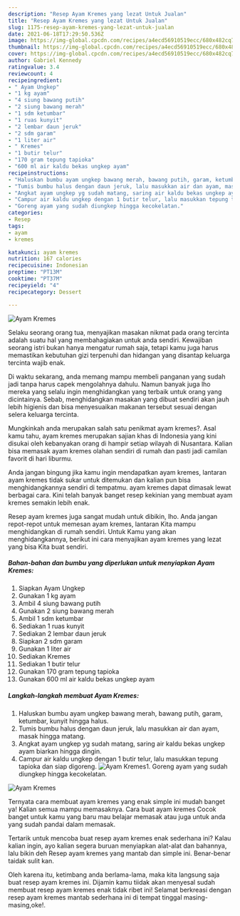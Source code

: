 ```yaml
---
description: "Resep Ayam Kremes yang lezat Untuk Jualan"
title: "Resep Ayam Kremes yang lezat Untuk Jualan"
slug: 1175-resep-ayam-kremes-yang-lezat-untuk-jualan
date: 2021-06-18T17:29:50.536Z
image: https://img-global.cpcdn.com/recipes/a4ecd56910519ecc/680x482cq70/ayam-kremes-foto-resep-utama.jpg
thumbnail: https://img-global.cpcdn.com/recipes/a4ecd56910519ecc/680x482cq70/ayam-kremes-foto-resep-utama.jpg
cover: https://img-global.cpcdn.com/recipes/a4ecd56910519ecc/680x482cq70/ayam-kremes-foto-resep-utama.jpg
author: Gabriel Kennedy
ratingvalue: 3.4
reviewcount: 4
recipeingredient:
- " Ayam Ungkep"
- "1 kg ayam"
- "4 siung bawang putih"
- "2 siung bawang merah"
- "1 sdm ketumbar"
- "1 ruas kunyit"
- "2 lembar daun jeruk"
- "2 sdm garam"
- "1 liter air"
- " Kremes"
- "1 butir telur"
- "170 gram tepung tapioka"
- "600 ml air kaldu bekas ungkep ayam"
recipeinstructions:
- "Haluskan bumbu ayam ungkep bawang merah, bawang putih, garam, ketumbar, kunyit hingga halus."
- "Tumis bumbu halus dengan daun jeruk, lalu masukkan air dan ayam, masak hingga matang."
- "Angkat ayam ungkep yg sudah matang, saring air kaldu bekas ungkep ayam biarkan hingga dingin."
- "Campur air kaldu ungkep dengan 1 butir telur, lalu masukkan tepung tapioka dan siap digoreng."
- "Goreng ayam yang sudah diungkep hingga kecokelatan."
categories:
- Resep
tags:
- ayam
- kremes

katakunci: ayam kremes 
nutrition: 167 calories
recipecuisine: Indonesian
preptime: "PT13M"
cooktime: "PT37M"
recipeyield: "4"
recipecategory: Dessert

---
```



![Ayam Kremes](https://img-global.cpcdn.com/recipes/a4ecd56910519ecc/680x482cq70/ayam-kremes-foto-resep-utama.jpg)

Selaku seorang orang tua, menyajikan masakan nikmat pada orang tercinta adalah suatu hal yang membahagiakan untuk anda sendiri. Kewajiban seorang istri bukan hanya mengatur rumah saja, tetapi kamu juga harus memastikan kebutuhan gizi terpenuhi dan hidangan yang disantap keluarga tercinta wajib enak.

Di waktu  sekarang, anda memang mampu membeli panganan yang sudah jadi tanpa harus capek mengolahnya dahulu. Namun banyak juga lho mereka yang selalu ingin menghidangkan yang terbaik untuk orang yang dicintainya. Sebab, menghidangkan masakan yang dibuat sendiri akan jauh lebih higienis dan bisa menyesuaikan makanan tersebut sesuai dengan selera keluarga tercinta. 



Mungkinkah anda merupakan salah satu penikmat ayam kremes?. Asal kamu tahu, ayam kremes merupakan sajian khas di Indonesia yang kini disukai oleh kebanyakan orang di hampir setiap wilayah di Nusantara. Kalian bisa memasak ayam kremes olahan sendiri di rumah dan pasti jadi camilan favorit di hari liburmu.

Anda jangan bingung jika kamu ingin mendapatkan ayam kremes, lantaran ayam kremes tidak sukar untuk ditemukan dan kalian pun bisa menghidangkannya sendiri di tempatmu. ayam kremes dapat dimasak lewat berbagai cara. Kini telah banyak banget resep kekinian yang membuat ayam kremes semakin lebih enak.

Resep ayam kremes juga sangat mudah untuk dibikin, lho. Anda jangan repot-repot untuk memesan ayam kremes, lantaran Kita mampu menghidangkan di rumah sendiri. Untuk Kamu yang akan menghidangkannya, berikut ini cara menyajikan ayam kremes yang lezat yang bisa Kita buat sendiri.

<!--inarticleads1-->

##### Bahan-bahan dan bumbu yang diperlukan untuk menyiapkan Ayam Kremes:

1. Siapkan  Ayam Ungkep
1. Gunakan 1 kg ayam
1. Ambil 4 siung bawang putih
1. Gunakan 2 siung bawang merah
1. Ambil 1 sdm ketumbar
1. Sediakan 1 ruas kunyit
1. Sediakan 2 lembar daun jeruk
1. Siapkan 2 sdm garam
1. Gunakan 1 liter air
1. Sediakan  Kremes
1. Sediakan 1 butir telur
1. Gunakan 170 gram tepung tapioka
1. Gunakan 600 ml air kaldu bekas ungkep ayam




<!--inarticleads2-->

##### Langkah-langkah membuat Ayam Kremes:

1. Haluskan bumbu ayam ungkep bawang merah, bawang putih, garam, ketumbar, kunyit hingga halus.
1. Tumis bumbu halus dengan daun jeruk, lalu masukkan air dan ayam, masak hingga matang.
1. Angkat ayam ungkep yg sudah matang, saring air kaldu bekas ungkep ayam biarkan hingga dingin.
1. Campur air kaldu ungkep dengan 1 butir telur, lalu masukkan tepung tapioka dan siap digoreng.
<img src="//assets-global.cpcdn.com/assets/icons/button_play-2c75c40dde080a61004c1f40b05d8f140eaff45d7e9e6481dc71c63d2e7c4909.png" alt="Ayam Kremes">1. Goreng ayam yang sudah diungkep hingga kecokelatan.
<img src="//assets-global.cpcdn.com/assets/icons/button_play-2c75c40dde080a61004c1f40b05d8f140eaff45d7e9e6481dc71c63d2e7c4909.png" alt="Ayam Kremes">



Ternyata cara membuat ayam kremes yang enak simple ini mudah banget ya! Kalian semua mampu memasaknya. Cara buat ayam kremes Cocok banget untuk kamu yang baru mau belajar memasak atau juga untuk anda yang sudah pandai dalam memasak.

Tertarik untuk mencoba buat resep ayam kremes enak sederhana ini? Kalau kalian ingin, ayo kalian segera buruan menyiapkan alat-alat dan bahannya, lalu bikin deh Resep ayam kremes yang mantab dan simple ini. Benar-benar taidak sulit kan. 

Oleh karena itu, ketimbang anda berlama-lama, maka kita langsung saja buat resep ayam kremes ini. Dijamin kamu tiidak akan menyesal sudah membuat resep ayam kremes enak tidak ribet ini! Selamat berkreasi dengan resep ayam kremes mantab sederhana ini di tempat tinggal masing-masing,oke!.

